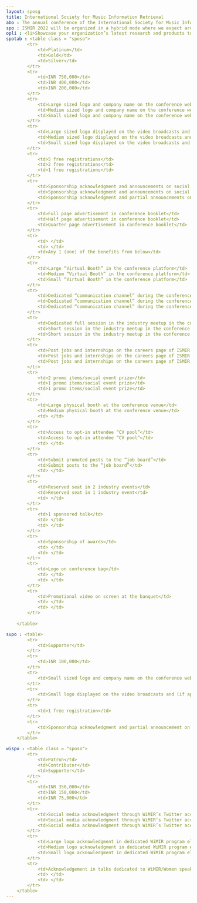 ```yaml
---
layout: sposg
title: International Society for Music Information Retrieval
abo : The annual conference of the International Society for Music Information Retrieval (ISMIR) will be held in Bengaluru, India from December 4-8, 2022. ISMIR represents the largest body of scholars, researchers and practitioners in the field of music information retrieval (MIR), an interdisciplinary research area concerned with processing, analysing, organising and accessing music information. The scope of ISMIR extends across the fields of computer science, musicology, cognitive science, library & information science and electrical engineering. With its strong research and application leanings, the ISMIR conference has traditionally been supported by prominent names in the music industry across the world.
spo : ISMIR 2022 will be organized in a hybrid mode where we expect around 150 participants attending physically and over 800 participants virtually from around the world. ISMIR 2022 offers sponsorship opportunities for the main conference event in Platinum, Gold, Silver tiers, and as a Supporter. Taking this opportunity to become a valued sponsor of the conference provides you a platform to
opli : <li>Showcase your organization’s latest research and products to an International community of MIR researchers and practitioners</li><li>Recruit top technical talent</li><li>Follow state of the art in music information research and technologies</li>
spotab : <table class = "sposo">
        <tr>
            <td>Platinum</td>
            <td>Gold</td>
            <td>Silver</td>
        </tr>
        <tr>
            <td>INR 750,000</td>
            <td>INR 400,000</td>
            <td>INR 200,000</td>
        </tr>
        <tr>
            <td>Large sized logo and company name on the conference website and proceedings</td>
            <td>Medium sized logo and company name on the conference website and proceedings</td>
            <td>Small sized logo and company name on the conference website and proceedings</td>
        </tr>
        <tr>
            <td>Large sized logo displayed on the video broadcasts and (if applicable) conference platforms</td>
            <td>Medium sized logo displayed on the video broadcasts and (if applicable) conference platforms</td>
            <td>Small sized logo displayed on the video broadcasts and (if applicable) conference platforms</td>
        </tr>
        <tr>
            <td>5 free registrations</td>
            <td>2 free registrations</td>
            <td>1 free registrations</td>
        </tr>
        <tr>
            <td>Sponsorship acknowledgment and announcements on social media</td>
            <td>Sponsorship acknowledgment and announcements on social media</td>
            <td>Sponsorship acknowledgment and partial announcements on social media</td>
        </tr>
        <tr>
            <td>Full page advertisement in conference booklet</td>
            <td>Half page advertisement in conference booklet</td>
            <td>Quarter page advertisement in conference booklet</td>
        </tr>
        <tr>
            <td> </td>
            <td> </td>
            <td>Any 1 (one) of the benefits from below</td>
        </tr>
        <tr>
            <td>Large “Virtual Booth” in the conference platform</td>
            <td>Medium “Virtual Booth” in the conference platform</td>
            <td>Small “Virtual Booth” in the conference platform</td>
        </tr>
        <tr>
            <td>Dedicated “communication channel” during the conference</td>
            <td>Dedicated “communication channel” during the conference</td>
            <td>Dedicated “communication channel” during the conference</td>
        </tr>
        <tr>
            <td>Dedicated full session in the industry meetup in the conference program</td>
            <td>Short session in the industry meetup in the conference program</td>
            <td>Short session in the industry meetup in the conference program</td>
        </tr>
        <tr>
            <td>Post jobs and internships on the careers page of ISMIR 2022 website</td>
            <td>Post jobs and internships on the careers page of ISMIR 2022 website</td>
            <td>Post jobs and internships on the careers page of ISMIR 2022 website</td>
        </tr>
        <tr>
            <td>2 promo items/social event prize</td>
            <td>1 promo items/social event prize</td>
            <td>1 promo items/social event prize</td>
        </tr>
        <tr>
            <td>Large physical booth at the conference venue</td>
            <td>Medium physical booth at the conference venue</td>
            <td> </td>
        </tr>
        <tr>
            <td>Access to opt-in attendee “CV pool”</td>
            <td>Access to opt-in attendee “CV pool”</td>
            <td> </td>
        </tr>
        <tr>
            <td>Submit promoted posts to the “job board”</td>
            <td>Submit posts to the “job board”</td>
            <td> </td>
        </tr>
        <tr>
            <td>Reserved seat in 2 industry events</td>
            <td>Reserved seat in 1 industry event</td>
            <td> </td>
        </tr>
        <tr>
            <td>1 sponsored talk</td>
            <td> </td>
            <td> </td>
        </tr>
        <tr>
            <td>Sponsorship of awards</td>
            <td> </td>
            <td> </td>
        </tr>
        <tr>
            <td>Logo on conference bag</td>
            <td> </td>
            <td> </td>
        </tr>
        <tr>
            <td>Promotional video on screen at the banquet</td>
            <td> </td>
            <td> </td>
        </tr>
                        
    </table>

supo : <table>
        <tr>
            <td>Supporter</td>
        </tr>
        <tr>
            <td>INR 100,000</td>
        </tr>
        <tr>
            <td>Small sized logo and company name on the conference website and proceedings</td>
        </tr>
        <tr>
            <td>Small logo displayed on the video broadcasts and (if applicable) conference platforms</td>
        </tr>
        <tr>
            <td>1 free registration</td>
        </tr>
        <tr>
            <td>Sponsorship acknowledgment and partial announcement on Social Media</td>
        </tr>
    </table>

wispo : <table class = "sposo">
        <tr>
            <td>Patron</td>
            <td>Contributor</td>
            <td>Supporter</td>
        </tr>
        <tr>
            <td>INR 350,000</td>
            <td>INR 150,000</td>
            <td>INR 75,000</td>
        </tr>
        <tr>
            <td>Social media acknowledgment through WiMIR’s Twitter account</td>
            <td>Social media acknowledgment through WiMIR’s Twitter account</td>
            <td>Social media acknowledgment through WiMIR’s Twitter account</td>
        </tr>
        <tr>
            <td>Large logo acknowledgment in dedicated WiMIR program elements*</td>
            <td>Medium logo acknowledgment in dedicated WiMIR program elements*</td>
            <td>Small logo acknowledgment in dedicated WiMIR program elements*</td>
        </tr>
        <tr>
            <td>Acknowledgement in talks dedicated to WiMIR/Women speakers</td>
            <td> </td>
            <td> </td>
        </tr>	 	 	
    </table>
---
```

